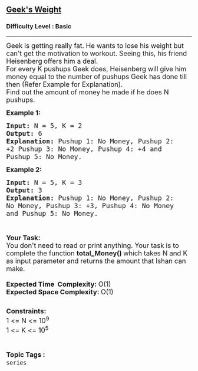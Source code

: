 <h2><a href="https://practice.geeksforgeeks.org/problems/ishaans-weight0106/1?page=1&category[]=series&sortBy=submissions">Geek's Weight</a></h2><h3>Difficulty Level : Basic</h3><hr><div class="problems_problem_content__Xm_eO"><p><span style="font-size:18px">Geek is getting really fat. He wants to lose his weight but can't get the motivation to workout. Seeing this, his friend&nbsp;</span> <span style="font-size:18px">Heisenberg</span> <span style="font-size:18px">offers him a deal.<br>
For every K pushups Geek does, Heisenberg will give him money equal to the number of pushups Geek has done till then (Refer Example for Explanation).<br>
Find out the amount of money he made if he does N pushups.</span></p>

<p><span style="font-size:18px"><strong>Example 1:</strong></span></p>

<pre><span style="font-size:18px"><strong>Input: </strong>N = 5, K = 2
<strong>Output: </strong>6
<strong>Explanation:</strong><strong> </strong>Pushup 1: No Money, Pushup 2: 
+2 Pushup 3: No Money, Pushup 4: +4 and 
Pushup 5: No Money.</span>
</pre>

<p><span style="font-size:18px"><strong>Example 2:</strong></span></p>

<pre><span style="font-size:18px"><strong>Input: </strong>N = 5, K = 3
<strong>Output: </strong>3</span>
<span style="font-size:18px"><strong>Explanation:&nbsp;</strong>Pushup 1: No Money, Pushup 2: 
No Money, Pushup 3: +3, Pushup 4: No Money 
and&nbsp;Pushup 5: No Money.</span>
</pre>

<p>&nbsp;</p>

<p><span style="font-size:18px"><strong>Your&nbsp;Task:&nbsp;</strong><br>
You don't need to read or print anything. Your task is to complete the function&nbsp;<strong>total_Money()&nbsp;</strong>which takes N and K as input parameter and returns the amount that Ishan can make.<br>
<br>
<strong>Expected Time&nbsp; Complexity:&nbsp;</strong>O(1)<br>
<strong>Expected Space Complexity:&nbsp;</strong>O(1)</span><br>
&nbsp;</p>

<p><span style="font-size:18px"><strong>Constraints:</strong></span><br>
<span style="font-size:18px">1 &lt;= N &lt;= 10<sup>9</sup><br>
1 &lt;= K &lt;= 10<sup>5</sup></span></p>
</div><br><p><span style=font-size:18px><strong>Topic Tags : </strong><br><code>series</code>&nbsp;